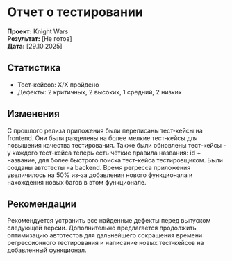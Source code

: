 # Отчет о тестировании

**Проект:** Knight Wars  
**Результат:** [Не готов]  
**Дата:** [29.10.2025]  

## Статистика
- Тест-кейсов: X/X пройдено  
- Дефекты: 2 критичных, 2 высоких, 1 средний, 2 низких  

## Изменения
С прошлого релиза приложения были переписаны тест-кейсы на frontend. Они были разделены на более мелкие тест-кейсы для повышения качества тестирования. Также были обновлены тест-кейсы - у каждого тест-кейса теперь есть чёткие правила названия: id + название, для более быстрого поиска тест-кейса тестировщиком. Были созданы автотесты на backend. Время регресса приложения увеличилось на 50% из-за добавления нового функционала и нахождения новых багов в этом функционале.

## Рекомендации
Рекомендуется устранить все найденные дефекты перед выпуском следующей версии. Дополнительно предлагается продолжить оптимизацию автотестов для дальнейшего сокращения времени регрессионного тестирования и написание новых тест-кейсов на добавленный функционал.